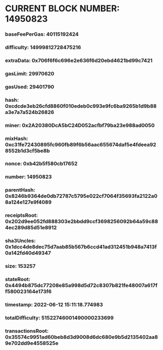 # CURRENT BLOCK NUMBER: 14950823

### baseFeePerGas: 40115192424
### difficulty: 14999812728475216
### extraData: 0x706f6f6c696e2e636f6d20ebd4621bd99c7421
### gasLimit: 29970620
### gasUsed: 29401790
### hash: 0xcdcde3eb26cfd8860f010edeb0c993e9fc6ba9265b1d9b88a3e7a7a524b26826
### miner: 0x2A20380DcA5bC24D052acfbf79ba23e988ad0050
### mixHash: 0xc31fe72430895fc960fb89f6b56aac655674daf5e4fdeea928552b1d3cf5be8b
### nonce: 0xb42b5f580cb17652
### number: 14950823
### parentHash: 0x8246b9364de0db72787c5795e022cf7064f35693fa2122a08a124e127e9f4089
### receiptsRoot: 0x202d9ee052fd888303e2bbdd9ccf3698256092b64a59c884ec289d85d51e8912
### sha3Uncles: 0x1dcc4de8dec75d7aab85b567b6ccd41ad312451b948a7413f0a142fd40d49347
### size: 153257
### stateRoot: 0x4494b875dc77208e85a998d5d72c8307b821fe48007a617ff580023164e173f6
### timestamp: 2022-06-12 15:11:18.774983
### totalDifficulty: 51522746001490000233699
### transactionsRoot: 0x35574c9951ad60beb8d3d9008d6dc680e9b5d2135402aa89e702dd9e4558525e
